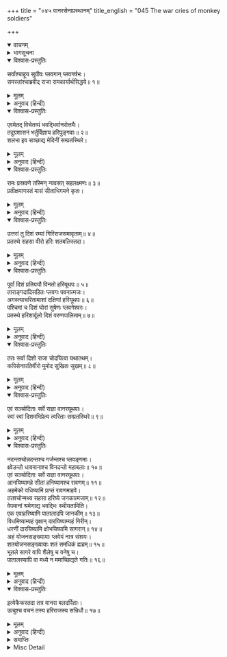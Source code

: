 +++
title = "०४५ वानरसेनाप्रस्थानम्"
title_english = "045 The war cries of monkey soldiers"

+++
<details open><summary>वाचनम्</summary>
<div caption="श्रीराम-हरिसीताराममूर्ति-घनपाठिभ्यां वचनम्" class="audioEmbed" src="https://archive.org/download/Ramayana-recitation-Sriram-harisItArAmamUrti-Ghanapaati-v2/Kanda_4/Kanda_4_KSK-045-Vanarasena_Prasthanam.mp3"></div>
</details>

<details><summary>भागसूचना</summary>

45. विभिन्न दिशाओंमें जाते हुए वानरोंका सुग्रीवके समक्ष अपने उत्साहसूचक वचन सुनाना
</details>

<details open><summary>विश्वास-प्रस्तुतिः</summary>

सर्वांश्चाहूय सुग्रीवः प्लवगान् प्लवगर्षभः।  
समस्तांश्चाब्रवीद् राजा रामकार्यार्थसिद्धये॥ १॥
</details>

<details><summary>मूलम्</summary>

सर्वांश्चाहूय सुग्रीवः प्लवगान् प्लवगर्षभः।  
समस्तांश्चाब्रवीद् राजा रामकार्यार्थसिद्धये॥ १॥
</details>

<details><summary>अनुवाद (हिन्दी)</summary>

तदनन्तर वानरशिरोमणि राजा सुग्रीव अन्य समस्त वानरोंको बुलाकर श्रीरामचन्द्रजीके कार्यकी सिद्धिके लिये उन सबसे बोले—॥ १॥
</details>

<details open><summary>विश्वास-प्रस्तुतिः</summary>

एवमेतद् विचेतव्यं भवद्भिर्वानरोत्तमैः।  
तदुग्रशासनं भर्तुर्विज्ञाय हरिपुङ्गवाः॥ २॥  
शलभा इव सञ्छाद्य मेदिनीं सम्प्रतस्थिरे।
</details>

<details><summary>मूलम्</summary>

एवमेतद् विचेतव्यं भवद्भिर्वानरोत्तमैः।  
तदुग्रशासनं भर्तुर्विज्ञाय हरिपुङ्गवाः॥ २॥  
शलभा इव सञ्छाद्य मेदिनीं सम्प्रतस्थिरे।
</details>

<details><summary>अनुवाद (हिन्दी)</summary>

‘कपिवरो! जैसा मैंने बताया है, उसके अनुसार तुम सभी श्रेष्ठ वानरोंको इस जगत् में सीताकी खोज करनी चाहिये।’ स्वामीकी उस कठोर आज्ञाको भलीभाँति समझकर वे सम्पूर्ण श्रेष्ठ वानर टिड्डियोंके दलकी भाँति पृथ्वीको आच्छादित करके वहाँसे प्रस्थित हुए॥ २ १/२॥
</details>

<details open><summary>विश्वास-प्रस्तुतिः</summary>

रामः प्रस्रवणे तस्मिन् न्यवसत् सहलक्ष्मणः॥ ३॥  
प्रतीक्षमाणस्तं मासं सीताधिगमने कृतः।
</details>

<details><summary>मूलम्</summary>

रामः प्रस्रवणे तस्मिन् न्यवसत् सहलक्ष्मणः॥ ३॥  
प्रतीक्षमाणस्तं मासं सीताधिगमने कृतः।
</details>

<details><summary>अनुवाद (हिन्दी)</summary>

श्रीरामचन्द्रजी लक्ष्मणके साथ उस प्रस्रवणगिरिपर ही ठहरे रहे और सीताका समाचार लानेके लिये जो एक मासकी अवधि निश्चित की गयी थी, उसकी प्रतीक्षा करने लगे॥ ३ १/२॥
</details>

<details open><summary>विश्वास-प्रस्तुतिः</summary>

उत्तरां तु दिशं रम्यां गिरिराजसमावृताम्॥ ४॥  
प्रतस्थे सहसा वीरो हरिः शतबलिस्तदा।
</details>

<details><summary>मूलम्</summary>

उत्तरां तु दिशं रम्यां गिरिराजसमावृताम्॥ ४॥  
प्रतस्थे सहसा वीरो हरिः शतबलिस्तदा।
</details>

<details><summary>अनुवाद (हिन्दी)</summary>

उस समय वीर वानर शतबलिने गिरिराज हिमालयसे घिरी हुई रमणीय उत्तर दिशाकी ओर शीघ्रतापूर्वक प्रस्थान किया॥ ४ १/२॥
</details>

<details open><summary>विश्वास-प्रस्तुतिः</summary>

पूर्वां दिशं प्रतिययौ विनतो हरियूथपः॥ ५॥  
ताराङ्गदादिसहितः प्लवगः पवनात्मजः।  
अगस्त्याचरितामाशां दक्षिणां हरियूथपः॥ ६॥  
पश्चिमां च दिशं घोरां सुषेणः प्लवगेश्वरः।  
प्रतस्थे हरिशार्दूलो दिशं वरुणपालिताम्॥ ७॥
</details>

<details><summary>मूलम्</summary>

पूर्वां दिशं प्रतिययौ विनतो हरियूथपः॥ ५॥  
ताराङ्गदादिसहितः प्लवगः पवनात्मजः।  
अगस्त्याचरितामाशां दक्षिणां हरियूथपः॥ ६॥  
पश्चिमां च दिशं घोरां सुषेणः प्लवगेश्वरः।  
प्रतस्थे हरिशार्दूलो दिशं वरुणपालिताम्॥ ७॥
</details>

<details><summary>अनुवाद (हिन्दी)</summary>

वानर-यूथपति विनत पूर्व दिशाकी ओर गये। कपिगणोंके अधिपति पवनकुमार वानर हनुमान् जी  तार और अङ्गद आदिके साथ अगस्त्यसेवित दक्षिण दिशाकी ओर प्रस्थित हुए तथा वानरेश्वर कपिश्रेष्ठ सुषेणने वरुणद्वारा सुरक्षित घोर पश्चिम दिशाकी यात्रा की॥ ५—७॥
</details>

<details open><summary>विश्वास-प्रस्तुतिः</summary>

ततः सर्वा दिशो राजा चोदयित्वा यथातथम्।  
कपिसेनापतिर्वीरो मुमोद सुखितः सुखम्॥ ८॥
</details>

<details><summary>मूलम्</summary>

ततः सर्वा दिशो राजा चोदयित्वा यथातथम्।  
कपिसेनापतिर्वीरो मुमोद सुखितः सुखम्॥ ८॥
</details>

<details><summary>अनुवाद (हिन्दी)</summary>

वानर-सेनाके स्वामी वीर राजा सुग्रीव सम्पूर्ण दिशाओंमें यथायोग्य वानरोंको भेजकर बहुत सुखी हुए और मन-ही-मन हर्षका अनुभव करने लगे॥ ८॥
</details>

<details open><summary>विश्वास-प्रस्तुतिः</summary>

एवं सञ्चोदिताः सर्वे राज्ञा वानरयूथपाः।  
स्वां स्वां दिशमभिप्रेत्य त्वरिताः सम्प्रतस्थिरे॥ ९॥
</details>

<details><summary>मूलम्</summary>

एवं सञ्चोदिताः सर्वे राज्ञा वानरयूथपाः।  
स्वां स्वां दिशमभिप्रेत्य त्वरिताः सम्प्रतस्थिरे॥ ९॥
</details>

<details><summary>अनुवाद (हिन्दी)</summary>

इस तरह राजाकी आज्ञा पाकर समस्त वानर-यूथपति बड़ी उतावलीके साथ अपनी-अपनी दिशाकी ओर प्रस्थित हुए॥ ९॥
</details>

<details open><summary>विश्वास-प्रस्तुतिः</summary>

नदन्तश्चोन्नदन्तश्च गर्जन्तश्च प्लवङ्गमाः।  
क्ष्वेडन्तो धावमानाश्च विनदन्तो महाबलाः॥ १०॥  
एवं सञ्चोदिताः सर्वे राज्ञा वानरयूथपाः।  
आनयिष्यामहे सीतां हनिष्यामश्च रावणम्॥ ११॥  
अहमेको वधिष्यामि प्राप्तं रावणमाहवे।  
ततश्चोन्मथ्य सहसा हरिष्ये जनकात्मजाम्॥ १२॥  
वेपमानां श्रमेणाद्य भवद्भिः स्थीयतामिति।  
एक एवाहरिष्यामि पातालादपि जानकीम्॥ १३॥  
विधमिष्याम्यहं वृक्षान् दारयिष्याम्यहं गिरीन्।  
धरणीं दारयिष्यामि क्षोभयिष्यामि सागरान्॥ १४॥  
अहं योजनसङ्ख्यायाः प्लवेयं नात्र संशयः।  
शतयोजनसङ्ख्यायाः शतं समधिकं ह्यहम्॥ १५॥  
भूतले सागरे वापि शैलेषु च वनेषु च।  
पातालस्यापि वा मध्ये न ममाच्छिद्यते गतिः॥ १६॥
</details>

<details><summary>मूलम्</summary>

नदन्तश्चोन्नदन्तश्च गर्जन्तश्च प्लवङ्गमाः।  
क्ष्वेडन्तो धावमानाश्च विनदन्तो महाबलाः॥ १०॥  
एवं सञ्चोदिताः सर्वे राज्ञा वानरयूथपाः।  
आनयिष्यामहे सीतां हनिष्यामश्च रावणम्॥ ११॥  
अहमेको वधिष्यामि प्राप्तं रावणमाहवे।  
ततश्चोन्मथ्य सहसा हरिष्ये जनकात्मजाम्॥ १२॥  
वेपमानां श्रमेणाद्य भवद्भिः स्थीयतामिति।  
एक एवाहरिष्यामि पातालादपि जानकीम्॥ १३॥  
विधमिष्याम्यहं वृक्षान् दारयिष्याम्यहं गिरीन्।  
धरणीं दारयिष्यामि क्षोभयिष्यामि सागरान्॥ १४॥  
अहं योजनसङ्ख्यायाः प्लवेयं नात्र संशयः।  
शतयोजनसङ्ख्यायाः शतं समधिकं ह्यहम्॥ १५॥  
भूतले सागरे वापि शैलेषु च वनेषु च।  
पातालस्यापि वा मध्ये न ममाच्छिद्यते गतिः॥ १६॥
</details>

<details><summary>अनुवाद (हिन्दी)</summary>

वे समस्त महाबली वानर और उनके यूथपति अपने राजाके द्वारा इस प्रकार प्रेरित हो भाँति-भाँतिके शब्द करते, उच्च स्वरसे गर्जते, दहाड़ते, किलकारियाँ मारते, दौड़ते और कोलाहल करते हुए कहने लगे—‘राजन्! हम सीताको साथ लायेंगे और रावणका वध कर डालेंगे। युद्धमें यदि रावण मेरे सामने आ जाय तो मैं अकेला ही उसे मार गिराऊँगा। तत्पश्चात् उसकी सारी सेनाको मथकर कष्ट एवं भयसे काँपती हुई जानकीजीको सहसा यहाँ उठा लाऊँगा। आपलोग यहीं ठहरें। मैं अकेला ही पातालसे भी जनककिशोरीको निकाल लाऊँगा, वृक्षोंको उखाड़ फेकूँगा, पर्वतोंके टुकड़े-टुकड़े कर डालूँगा, पृथ्वीको विदीर्ण कर दूँगा और समुद्रोंको भी विक्षुब्ध कर डालूँगा। मैं सौ योजनतक कूद सकता हूँ, इसमें संशय नहीं है। मैं सौ योजनसे भी अधिक दूरतक जा सकता हूँ। पृथ्वी, समुद्र, पर्वत, वन और पातालमें भी मेरी गति नहीं रुकती’॥ १०—१६॥
</details>

<details open><summary>विश्वास-प्रस्तुतिः</summary>

इत्येकैकस्तदा तत्र वानरा बलदर्पिताः।  
ऊचुश्च वचनं तस्य हरिराजस्य सन्निधौ॥ १७॥
</details>

<details><summary>मूलम्</summary>

इत्येकैकस्तदा तत्र वानरा बलदर्पिताः।  
ऊचुश्च वचनं तस्य हरिराजस्य सन्निधौ॥ १७॥
</details>

<details><summary>अनुवाद (हिन्दी)</summary>

इस तरह वहाँ वानरराज सुग्रीवके समीप बलके घमंडमें भरे हुए वानर उस समय एक-एक करके आते और उनके सामने उपर्युक्त बातें कहते थे॥ १७॥
</details>

<details><summary>समाप्तिः</summary>

इत्यार्षे श्रीमद्रामायणे वाल्मीकीये आदिकाव्ये किष्किन्धाकाण्डे पञ्चचत्वारिंशः सर्गः॥ ४५॥  
इस प्रकार श्रीवाल्मीकिनिर्मित आर्षरामायण आदिकाव्यके किष्किन्धाकाण्डमें पैंतालीसवाँ सर्ग पूरा हुआ॥ ४५॥
</details>

<details><summary>Misc Detail</summary>
</details>

